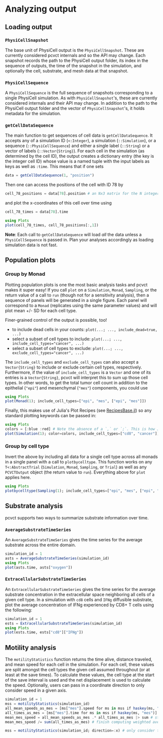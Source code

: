 # Analyzing output

## Loading output

### `PhysiCellSnapshot`
The base unit of PhysiCell output is the `PhysiCellSnapshot`.
These are currently considered pcvct internals and so the API may change.
Each snapshot records the path to the PhysiCell output folder, its index in the sequence of outputs, the time of the snapshot in the simulation, and optionally the cell, substrate, and mesh data at that snapshot.

### `PhysiCellSequence`
A `PhysiCellSequence` is the full sequence of snapshots corresponding to a single PhysiCell simulation.
As with `PhysiCellSnapshot`'s, these are currently considered internals and their API may change.
In addition to the path to the PhysiCell output folder and the vector of `PhysiCellSnapshot`'s, it holds metadata for the simulation.

### `getCellDataSequence`
The main function to get sequences of cell data is `getCellDataSequence`.
It accepts any of a simulation ID (`<:Integer`), a simulation (`::Simulation`), or a sequence (`::PhysiCellSequence`) and either a single label (`::String`) or a vector of labels (`::Vector{String}`).
For each cell in the simulation (as determined by the cell ID), the output creates a dictionary entry (the key is the integer cell ID) whose value is a named tuple with the input labels as keys as well as `:time`.
This means that if one sets

```julia
data = getCellDataSequence(1, "position")
```
Then one can access the positions of the cell with ID 78 by
```julia
cell_78_positions = data[78].position # an Nx3 matrix for the N integer-indexed outputs (ignores the `initial_*` and `final_*` files)
```
and plot the x-coordinates of this cell over time using
```julia
cell_78_times = data[78].time

using Plots
plot(cell_78_times, cell_78_positions[:,1])
```

**Note**: Each call to `getCellDataSequence` will load *all* the data unless a `PhysiCellSequence` is passed in.
Plan your analyses accordingly as loading simulation data is not fast.

## Population plots

### Group by Monad
Plotting population plots is one the most basic analysis tasks and pcvct makes it super easy!
If you call `plot` on a `Simulation`, `Monad`, `Sampling`, or the return value of a call to `run` (though not for a sensitivity analysis),
then a sequence of panels will be generated in a single figure.
Each panel will correspond to a `Monad` (replicates using the same parameter values) and will plot mean +/- SD for each cell type.

Finer-grained control of the output is possible, too!
- to include dead cells in your counts: `plot(...; ..., include_dead=true, ...)`
- select a subset of cell types to include: `plot(...; ..., include_cell_types="cancer", ...)`
- select a subset of cell types to exclude: `plot(...; ..., exclude_cell_types="cancer", ...)`

The `include_cell_types` and `exclude_cell_types` can also accept a `Vector{String}` to include or exclude certain cell types, respectively.
Furthermore, if the value of `include_cell_types` is a `Vector` and one of its entries is a `Vector{String}`, pcvct will interpret this to sum up those cell types.
In other words, to get the total tumor cell count in addition to the epithelial (`"epi"`) and mesenchymal (`"mes"`) components, you could use
```julia
using Plots
plot(Monad(1); include_cell_types=["epi", "mes", ["epi", "mes"]])
``` 

Finally, this makes use of Julia's Plot Recipes (see [RecipesBase.jl](https://docs.juliaplots.org/stable/RecipesBase/)) so any standard plotting keywords can be passed in:
```julia
using Plots
colors = [:blue :red] # Note the absence of a `,` or `;`. This is how Julia requires different series parameters to be passed in 
plot(Simulation(1); color=colors, include_cell_types=["cd8", "cancer"]) # will plot cd8s in blue and cancer in red.
```

### Group by cell type
Invert the above by including all data for a single cell type across all monads in a single panel with a call to `plotbycelltype`.
This function works on any `T<:AbstractTrial` (`Simulation`, `Monad`, `Sampling`, or `Trial`) as well as any `PCVCTOutput` object (the return value to `run`).
Everything above for `plot` applies here.

```julia
using Plots
plotbycelltype(Sampling(1); include_cell_types=["epi", "mes", ["epi", "mes"]], color=[:blue :red :purple], labels=["epi" "mes" "both"], legend=true)
```

## Substrate analysis
pcvct supports two ways to summarize substrate information over time.

### `AverageSubstrateTimeSeries`
An `AverageSubstrateTimeSeries` gives the time series for the average substrate across the entire domain.

```julia
simulation_id = 1
asts = AverageSubstrateTimeSeries(simulation_id)
using Plots
plot(asts.time, asts["oxygen"])
```

### `ExtracellularSubstrateTimeSeries`
An `ExtracellularSubstrateTimeSeries` gives the time series for the average substrate concentration in the extracellular space neighboring all cells of a given cell type.
In a simulation with `cd8` cells and `IFNg` diffusible substrate, plot the average concentration of IFNg experienced by CD8+ T cells using the following:

```julia
simulation_id = 1
ests = ExtracellularSubstrateTimeSeries(simulation_id)
using Plots
plot(ests.time, ests["cd8"]["IFNg"])
```

## Motility analysis
The `motilityStatistics` function returns the time alive, distance traveled, and mean speed for each cell in the simulation.
For each cell, these values are split amongst the cell types the given cell assumed throughout (or at least at the save times).
To calculate these values, the cell type at the start of the save interval is used and the net displacement is used to calculate the speed.
Optionally, users can pass in a coordinate direction to only consider speed in a given axis.

```julia
simulation_id = 1
mss = motilityStatistics(simulation_id)
all_mean_speeds_as_mes = [ms["mes"].speed for ms in mss if haskey(ms, "mes")] # concatenate all speeds as a "mes" cell type (if the given cell ever was a "mes")
all_times_as_mes = [ms["mes"].time for ms in mss if haskey(ms, "mes")] # similarly, get the time spent in the "mes" state
mean_mes_speed = all_mean_speeds_as_mes .* all_times_as_mes |> sum # start computing the weighted average of their speeds
mean_mes_speed /= sum(all_times_as_mes) # finish computing weighted average
```

```julia
mss = motilityStatistics(simulation_id; direction=:x) # only consider the movement in the x direction
```